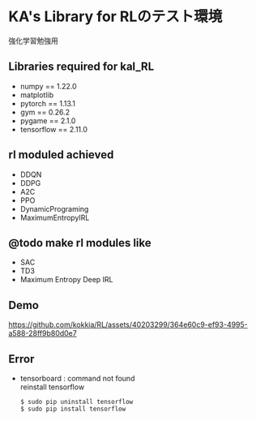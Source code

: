 # KA's Library for RLのテスト環境
強化学習勉強用  

## Libraries required for kal_RL
- numpy == 1.22.0
- matplotlib
- pytorch == 1.13.1
- gym == 0.26.2
- pygame == 2.1.0
- tensorflow == 2.11.0

## rl moduled achieved
- DDQN  
- DDPG
- A2C
- PPO
- DynamicPrograming
- MaximumEntropyIRL

## @todo make rl modules like
- SAC
- TD3
- Maximum Entropy Deep IRL

## Demo

https://github.com/kokkia/RL/assets/40203299/364e60c9-ef93-4995-a588-28ff9b80d0e7

## Error
- tensorboard : command not found  
    reinstall tensorflow
    ```
    $ sudo pip uninstall tensorflow  
    $ sudo pip install tensorflow
    ```
